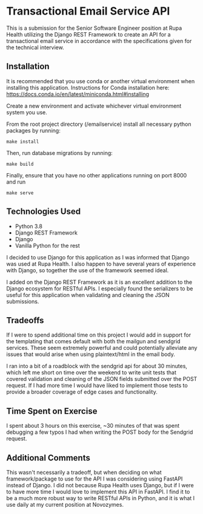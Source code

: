 # Transactional Email Service API

This is a submission for the Senior Software Engineer position at Rupa Health utilizing the Django REST Framework to create an API for a transactional email service in accordance with the specifications given for the technical interview.

## Installation

It is recommended that you use conda or another virtual environment when installing this application. Instructions for Conda installation here: https://docs.conda.io/en/latest/miniconda.html#installing

Create a new environment and activate whichever virtual environment system you use.

From the root project directory (/emailservice) install all necessary python packages by running:

```
make install
```

Then, run database migrations by running:

```
make build
```

Finally, ensure that you have no other applications running on port 8000 and run

```
make serve
```

## Technologies Used

- Python 3.8
- Django REST Framework
- Django
- Vanilla Python for the rest

I decided to use Django for this application as I was informed that Django was used at Rupa Health. I also happen to have several years of experience with Django, so together the use of the framework seemed ideal.

I added on the Django REST Framework as it is an excellent addition to the Django ecosystem for RESTful APIs. I especially found the serializers to be useful for this application when validating and cleaning the JSON submissions.

## Tradeoffs

If I were to spend additional time on this project I would add in support for the templating that comes default with both the mailgun and sendgrid services. These seem extremely powerful and could potentially alleviate any issues that would arise when using plaintext/html in the email body.

I ran into a bit of a roadblock with the sendgrid api for about 30 minutes, which left me short on time over the weekend to write unit tests that covered validation and cleaning of the JSON fields submitted over the POST request. If I had more time I would have liked to implement those tests to provide a broader coverage of edge cases and functionality.

## Time Spent on Exercise

I spent about 3 hours on this exercise, ~30 minutes of that was spent debugging a few typos I had when writing the POST body for the Sendgrid request.

## Additional Comments

This wasn't necessarily a tradeoff, but when deciding on what framework/package to use for the API I was considering using FastAPI instead of Django. I did not because Rupa Health uses Django, but if I were to have more time I would love to implement this API in FastAPI. I find it to be a much more robust way to write RESTful APIs in Python, and it is what I use daily at my current position at Novozymes.
